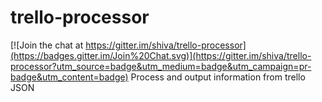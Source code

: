 # trello-processor

[![Join the chat at https://gitter.im/shiva/trello-processor](https://badges.gitter.im/Join%20Chat.svg)](https://gitter.im/shiva/trello-processor?utm_source=badge&utm_medium=badge&utm_campaign=pr-badge&utm_content=badge)
Process and output information from trello JSON
